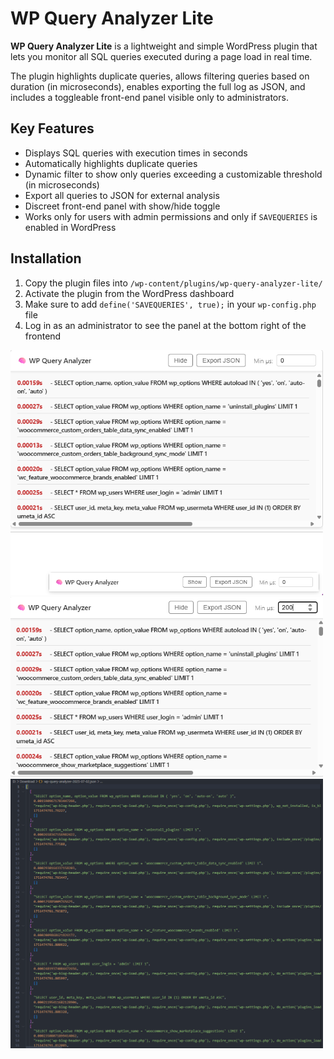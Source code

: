 <h1>WP Query Analyzer Lite</h1>

<p><strong>WP Query Analyzer Lite</strong> is a lightweight and simple WordPress plugin that lets you monitor all SQL queries executed during a page load in real time.</p>
<p>The plugin highlights duplicate queries, allows filtering queries based on duration (in microseconds), enables exporting the full log as JSON, and includes a toggleable front-end panel visible only to administrators.</p>

<h2>Key Features</h2>
<ul>
  <li>Displays SQL queries with execution times in seconds</li>
  <li>Automatically highlights duplicate queries</li>
  <li>Dynamic filter to show only queries exceeding a customizable threshold (in microseconds)</li>
  <li>Export all queries to JSON for external analysis</li>
  <li>Discreet front-end panel with show/hide toggle</li>
  <li>Works only for users with admin permissions and only if <code>SAVEQUERIES</code> is enabled in WordPress</li>
</ul>

<h2>Installation</h2>
<ol>
  <li>Copy the plugin files into <code>/wp-content/plugins/wp-query-analyzer-lite/</code></li>
  <li>Activate the plugin from the WordPress dashboard</li>
  <li>Make sure to add <code>define('SAVEQUERIES', true);</code> in your <code>wp-config.php</code> file</li>
  <li>Log in as an administrator to see the panel at the bottom right of the frontend</li>
</ol>

<img src="https://github.com/Cata-Giu/wp-query-analyzer/blob/abda311e7da6dd6f9cba2ef6f30f422ee88b0305/PluginQuery%20Images/Screenshot%202025-07-02%20184745.png?raw=true" alt="Dashboard Screenshot" width="500"/>

<img src="https://github.com/Cata-Giu/wp-query-analyzer/blob/abda311e7da6dd6f9cba2ef6f30f422ee88b0305/PluginQuery%20Images/Screenshot%202025-07-02%20184820.png?raw=true" alt="Dashboard Screenshot" width="500"/>

<img src="https://github.com/Cata-Giu/wp-query-analyzer/blob/abda311e7da6dd6f9cba2ef6f30f422ee88b0305/PluginQuery%20Images/Screenshot%202025-07-02%20184839.png?raw=true" alt="Dashboard Screenshot" width="500"/>

<img src="https://github.com/Cata-Giu/wp-query-analyzer/blob/abda311e7da6dd6f9cba2ef6f30f422ee88b0305/PluginQuery%20Images/Screenshot%202025-07-02%20184924.png?raw=true" alt="Dashboard Screenshot" width="500"/>
